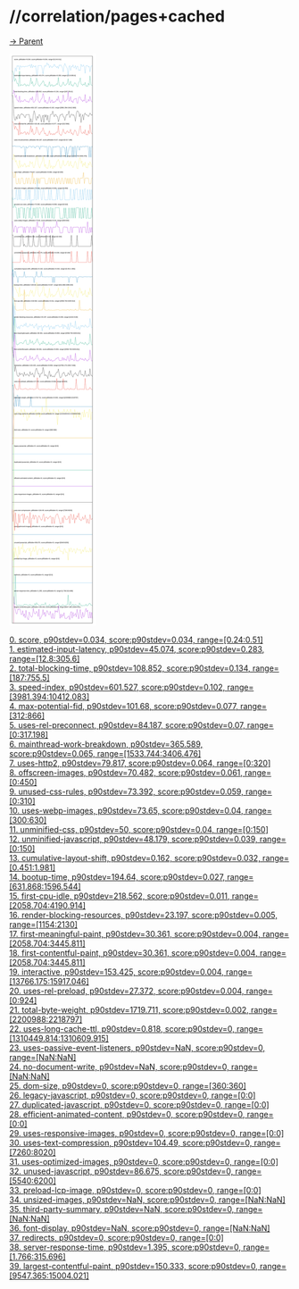 
# //correlation/pages+cached

[→ Parent](../..)

![PLOT: correlation](./correlation.svg)

[0. score, p90stdev=0.034, score:p90stdev=0.034, range=[0.24:0.51]](../../meta/score/samples/pages+cached)  
[1. estimated-input-latency, p90stdev=45.074, score:p90stdev=0.283, range=[12.8:305.6]](../../estimated-input-latency/samples/pages+cached/)  
[2. total-blocking-time, p90stdev=108.852, score:p90stdev=0.134, range=[187:755.5]](../../total-blocking-time/samples/pages+cached/)  
[3. speed-index, p90stdev=601.527, score:p90stdev=0.102, range=[3981.394:10412.083]](../../speed-index/samples/pages+cached/)  
[4. max-potential-fid, p90stdev=101.68, score:p90stdev=0.077, range=[312:866]](../../max-potential-fid/samples/pages+cached/)  
[5. uses-rel-preconnect, p90stdev=84.187, score:p90stdev=0.07, range=[0:317.198]](../../uses-rel-preconnect/samples/pages+cached/)  
[6. mainthread-work-breakdown, p90stdev=365.589, score:p90stdev=0.065, range=[1533.744:3406.476]](../../mainthread-work-breakdown/samples/pages+cached/)  
[7. uses-http2, p90stdev=79.817, score:p90stdev=0.064, range=[0:320]](../../uses-http2/samples/pages+cached/)  
[8. offscreen-images, p90stdev=70.482, score:p90stdev=0.061, range=[0:450]](../../offscreen-images/samples/pages+cached/)  
[9. unused-css-rules, p90stdev=73.392, score:p90stdev=0.059, range=[0:310]](../../unused-css-rules/samples/pages+cached/)  
[10. uses-webp-images, p90stdev=73.65, score:p90stdev=0.04, range=[300:630]](../../uses-webp-images/samples/pages+cached/)  
[11. unminified-css, p90stdev=50, score:p90stdev=0.04, range=[0:150]](../../unminified-css/samples/pages+cached/)  
[12. unminified-javascript, p90stdev=48.179, score:p90stdev=0.039, range=[0:150]](../../unminified-javascript/samples/pages+cached/)  
[13. cumulative-layout-shift, p90stdev=0.162, score:p90stdev=0.032, range=[0.451:1.981]](../../cumulative-layout-shift/samples/pages+cached/)  
[14. bootup-time, p90stdev=194.64, score:p90stdev=0.027, range=[631.868:1596.544]](../../bootup-time/samples/pages+cached/)  
[15. first-cpu-idle, p90stdev=218.562, score:p90stdev=0.011, range=[2058.704:4190.914]](../../first-cpu-idle/samples/pages+cached/)  
[16. render-blocking-resources, p90stdev=23.197, score:p90stdev=0.005, range=[1154:2130]](../../render-blocking-resources/samples/pages+cached/)  
[17. first-meaningful-paint, p90stdev=30.361, score:p90stdev=0.004, range=[2058.704:3445.811]](../../first-meaningful-paint/samples/pages+cached/)  
[18. first-contentful-paint, p90stdev=30.361, score:p90stdev=0.004, range=[2058.704:3445.811]](../../first-contentful-paint/samples/pages+cached/)  
[19. interactive, p90stdev=153.425, score:p90stdev=0.004, range=[13766.175:15917.046]](../../interactive/samples/pages+cached/)  
[20. uses-rel-preload, p90stdev=27.372, score:p90stdev=0.004, range=[0:924]](../../uses-rel-preload/samples/pages+cached/)  
[21. total-byte-weight, p90stdev=1719.711, score:p90stdev=0.002, range=[2200988:2218797]](../../total-byte-weight/samples/pages+cached/)  
[22. uses-long-cache-ttl, p90stdev=0.818, score:p90stdev=0, range=[1310449.814:1310609.915]](../../uses-long-cache-ttl/samples/pages+cached/)  
[23. uses-passive-event-listeners, p90stdev=NaN, score:p90stdev=0, range=[NaN:NaN]](../../uses-passive-event-listeners/samples/pages+cached/)  
[24. no-document-write, p90stdev=NaN, score:p90stdev=0, range=[NaN:NaN]](../../no-document-write/samples/pages+cached/)  
[25. dom-size, p90stdev=0, score:p90stdev=0, range=[360:360]](../../dom-size/samples/pages+cached/)  
[26. legacy-javascript, p90stdev=0, score:p90stdev=0, range=[0:0]](../../legacy-javascript/samples/pages+cached/)  
[27. duplicated-javascript, p90stdev=0, score:p90stdev=0, range=[0:0]](../../duplicated-javascript/samples/pages+cached/)  
[28. efficient-animated-content, p90stdev=0, score:p90stdev=0, range=[0:0]](../../efficient-animated-content/samples/pages+cached/)  
[29. uses-responsive-images, p90stdev=0, score:p90stdev=0, range=[0:0]](../../uses-responsive-images/samples/pages+cached/)  
[30. uses-text-compression, p90stdev=104.49, score:p90stdev=0, range=[7260:8020]](../../uses-text-compression/samples/pages+cached/)  
[31. uses-optimized-images, p90stdev=0, score:p90stdev=0, range=[0:0]](../../uses-optimized-images/samples/pages+cached/)  
[32. unused-javascript, p90stdev=86.675, score:p90stdev=0, range=[5540:6200]](../../unused-javascript/samples/pages+cached/)  
[33. preload-lcp-image, p90stdev=0, score:p90stdev=0, range=[0:0]](../../preload-lcp-image/samples/pages+cached/)  
[34. unsized-images, p90stdev=NaN, score:p90stdev=0, range=[NaN:NaN]](../../unsized-images/samples/pages+cached/)  
[35. third-party-summary, p90stdev=NaN, score:p90stdev=0, range=[NaN:NaN]](../../third-party-summary/samples/pages+cached/)  
[36. font-display, p90stdev=NaN, score:p90stdev=0, range=[NaN:NaN]](../../font-display/samples/pages+cached/)  
[37. redirects, p90stdev=0, score:p90stdev=0, range=[0:0]](../../redirects/samples/pages+cached/)  
[38. server-response-time, p90stdev=1.395, score:p90stdev=0, range=[1.766:315.696]](../../server-response-time/samples/pages+cached/)  
[39. largest-contentful-paint, p90stdev=150.333, score:p90stdev=0, range=[9547.365:15004.021]](../../largest-contentful-paint/samples/pages+cached/)  
